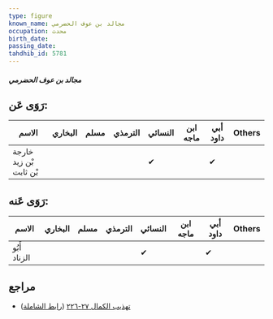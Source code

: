 ```yaml
---
type: figure
known_name: مجالد بن عوف الحضرمي
occupation: محدث
birth_date:
passing_date:
tahdhib_id: 5781
---
```

##### مجالد بن عوف الحضرمي

## رَوَى عَن:
| الاسم                  | البخاري | مسلم | الترمذي | النسائي | ابن ماجه | أبي داود | Others |
| ---------------------- | ------- | ---- | ------- | ------- | -------- | -------- | ------ |
| خارجة بْن زيد بْن ثابت |         |      |         | ✔       |          | ✔        |        |
## رَوَى عَنه:
| الاسم        | البخاري | مسلم | الترمذي | النسائي | ابن ماجه | أبي داود | Others |
| ------------ | ------- | ---- | ------- | ------- | -------- | -------- | ------ |
| أَبُو الزناد |         |      |         | ✔       |          | ✔        |        |
## مراجع
- [تهذيب الكمال ٢٧-٢٢٦](obsidian://open?vault=Tahdhib-al-Kamal&file=Figures/٥٧٨١-مجالد%20بن%20عوف%20الحضرمي) ([رابط الشاملة](https://shamela.ws/book/3722/14615))
